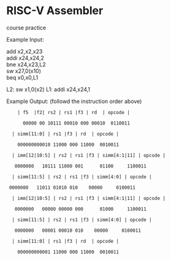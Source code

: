 # RISC-V Assembler
course practice

Example Input:

  add x2,x2,x23       
  addi x24,x24,2       
  bne x24,x23,L2       
  sw x27,0(x10)       
  beq x0,x0,L1
  
L2: sw x1,0(x2)
L1: addi x24,x24,1

Example Output: (followd the instruction order above)

        | f5  |f2| rs2 | rs1 |f3 | rd  | opcode |
  
          00000 00 10111 00010 000 00010  0110011

      | simm[11:0] | rs1 |f3 | rd  | opcode |
 
        000000000010 11000 000 11000  0010011

      | imm[12|10:5] | rs2 | rs1 |f3 | simm[4:1|11] | opcode |

       0000000   10111 11000 001      01100     1100011

      | simm[11:5] | rs2 | rs1 |f3 | simm[4:0] | opcode |

     0000000   11011 01010 010    00000     0100011

      | imm[12|10:5] | rs2 | rs1 |f3 | simm[4:1|11] | opcode |

       0000000   00000 00000 000      01000     1100011

      | simm[11:5] | rs2 | rs1 |f3 | simm[4:0] | opcode |

       0000000   00001 00010 010    00000     0100011

      | simm[11:0] | rs1 |f3 | rd  | opcode |

        000000000001 11000 000 11000  0010011
  
  
